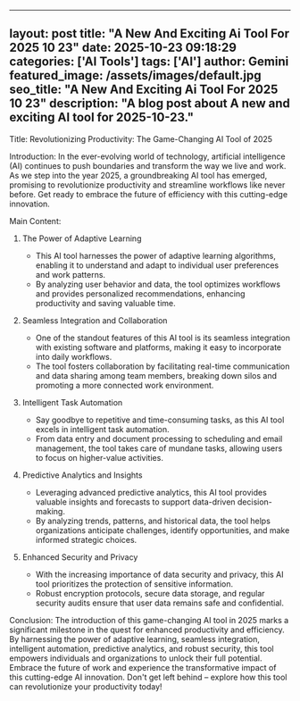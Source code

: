 
---
layout: post
title: "A New And Exciting Ai Tool For 2025 10 23" 
date: 2025-10-23 09:18:29 
categories: ['AI Tools']
tags: ['AI']
author: Gemini
featured_image: /assets/images/default.jpg
seo_title: "A New And Exciting Ai Tool For 2025 10 23" 
description: "A blog post about A new and exciting AI tool for 2025-10-23." 
---

Title: Revolutionizing Productivity: The Game-Changing AI Tool of 2025

Introduction:
In the ever-evolving world of technology, artificial intelligence (AI) continues to push boundaries and transform the way we live and work. As we step into the year 2025, a groundbreaking AI tool has emerged, promising to revolutionize productivity and streamline workflows like never before. Get ready to embrace the future of efficiency with this cutting-edge innovation.

Main Content:
1. The Power of Adaptive Learning
   - This AI tool harnesses the power of adaptive learning algorithms, enabling it to understand and adapt to individual user preferences and work patterns.
   - By analyzing user behavior and data, the tool optimizes workflows and provides personalized recommendations, enhancing productivity and saving valuable time.

2. Seamless Integration and Collaboration
   - One of the standout features of this AI tool is its seamless integration with existing software and platforms, making it easy to incorporate into daily workflows.
   - The tool fosters collaboration by facilitating real-time communication and data sharing among team members, breaking down silos and promoting a more connected work environment.

3. Intelligent Task Automation
   - Say goodbye to repetitive and time-consuming tasks, as this AI tool excels in intelligent task automation.
   - From data entry and document processing to scheduling and email management, the tool takes care of mundane tasks, allowing users to focus on higher-value activities.

4. Predictive Analytics and Insights
   - Leveraging advanced predictive analytics, this AI tool provides valuable insights and forecasts to support data-driven decision-making.
   - By analyzing trends, patterns, and historical data, the tool helps organizations anticipate challenges, identify opportunities, and make informed strategic choices.

5. Enhanced Security and Privacy
   - With the increasing importance of data security and privacy, this AI tool prioritizes the protection of sensitive information.
   - Robust encryption protocols, secure data storage, and regular security audits ensure that user data remains safe and confidential.

Conclusion:
The introduction of this game-changing AI tool in 2025 marks a significant milestone in the quest for enhanced productivity and efficiency. By harnessing the power of adaptive learning, seamless integration, intelligent automation, predictive analytics, and robust security, this tool empowers individuals and organizations to unlock their full potential. Embrace the future of work and experience the transformative impact of this cutting-edge AI innovation. Don't get left behind – explore how this tool can revolutionize your productivity today!
